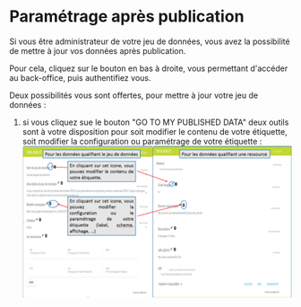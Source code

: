 # Paramétrage après publication

Si vous être administrateur de votre jeu de données, vous avez la possibilité de mettre à jour vos données après publication.

Pour cela, cliquez sur le bouton en bas à droite, vous permettant d'accéder au back-office, puis authentifiez vous.

Deux  possibilités vous sont offertes, pour mettre à jour votre jeu de données :

1. si vous cliquez sue le bouton "GO TO MY PUBLISHED DATA" deux outils sont à votre disposition pour soit modifier le contenu de votre étiquette, soit modifier la configuration ou paramétrage de votre étiquette :![](/assets/editionpagedatasetpageressource.png)




